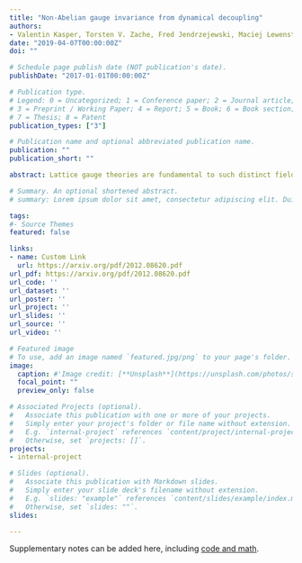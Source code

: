 ```yaml
---
title: "Non-Abelian gauge invariance from dynamical decoupling"
authors:
- Valentin Kasper, Torsten V. Zache, Fred Jendrzejewski, Maciej Lewenstein, Erez Zohar
date: "2019-04-07T00:00:00Z"
doi: ""

# Schedule page publish date (NOT publication's date).
publishDate: "2017-01-01T00:00:00Z"

# Publication type.
# Legend: 0 = Uncategorized; 1 = Conference paper; 2 = Journal article;
# 3 = Preprint / Working Paper; 4 = Report; 5 = Book; 6 = Book section;
# 7 = Thesis; 8 = Patent
publication_types: ["3"]

# Publication name and optional abbreviated publication name.
publication: ""
publication_short: ""

abstract: Lattice gauge theories are fundamental to such distinct fields as particle physics, condensed matter or quantum information theory. The recent progress in the control of artificial quantum systems already allows for studying Abelian lattice gauge theories in table-top experiments. However, the realization of non-Abelian models remains challenging. Here, we employ a coherent quantum control scheme to enforce non-Abelian gauge invariance, and discuss this idea in detail for a one dimensional SU(2) lattice gauge system. Finally, we comment on how to extend our scheme to other non-Abelian gauge symmetries and higher spatial dimensions, which summarized, provides a promising route for the quantum simulation of non-Abelian lattice gauge theories.

# Summary. An optional shortened abstract.
# summary: Lorem ipsum dolor sit amet, consectetur adipiscing elit. Duis posuere tellus ac convallis placerat. Proin tincidunt magna sed ex sollicitudin condimentum.

tags:
#- Source Themes
featured: false

links:
- name: Custom Link
  url: https://arxiv.org/pdf/2012.08620.pdf 
url_pdf: https://arxiv.org/pdf/2012.08620.pdf
url_code: ''
url_dataset: ''
url_poster: ''
url_project: ''
url_slides: ''
url_source: ''
url_video: ''

# Featured image
# To use, add an image named `featured.jpg/png` to your page's folder. 
image:
  caption: #'Image credit: [**Unsplash**](https://unsplash.com/photos/s9CC2SKySJM)'
  focal_point: ""
  preview_only: false

# Associated Projects (optional).
#   Associate this publication with one or more of your projects.
#   Simply enter your project's folder or file name without extension.
#   E.g. `internal-project` references `content/project/internal-project/index.md`.
#   Otherwise, set `projects: []`.
projects:
- internal-project

# Slides (optional).
#   Associate this publication with Markdown slides.
#   Simply enter your slide deck's filename without extension.
#   E.g. `slides: "example"` references `content/slides/example/index.md`.
#   Otherwise, set `slides: ""`.
slides:

---
```




Supplementary notes can be added here, including [code and math](https://sourcethemes.com/academic/docs/writing-markdown-latex/).
